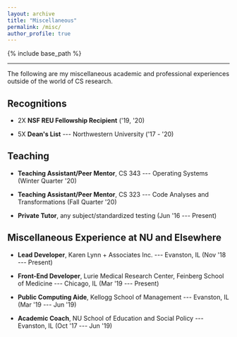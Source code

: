 ```yaml
---
layout: archive
title: "Miscellaneous"
permalink: /misc/
author_profile: true
---
```


{% include base_path %}

---

The following are my miscellaneous academic and professional experiences 
outside of the world of CS research.

## Recognitions

- 2X **NSF REU Fellowship Recipient** ('19, '20)

- 5X **Dean's List** --- Northwestern University ('17 - '20)

## Teaching 

- **Teaching Assistant/Peer Mentor**, CS 343 --- Operating Systems (Winter
Quarter '20)

- **Teaching Assistant/Peer Mentor**, CS 323 --- Code Analyses and Transformations
(Fall Quarter '20)

- **Private Tutor**, any subject/standardized testing (Jun '16 --- Present) 

## Miscellaneous Experience at NU and Elsewhere 

- **Lead Developer**, Karen Lynn + Associates Inc. --- Evanston, IL (Nov '18 --- Present) 

- **Front-End Developer**, Lurie Medical Research Center, Feinberg School of 
Medicine --- Chicago, IL (Mar '19 --- Present)

- **Public Computing Aide**, Kellogg School of Management --- Evanston, 
IL (Mar '19 --- Jun '19)

- **Academic Coach**, NU School of Education and Social Policy --- Evanston, 
IL (Oct '17 --- Jun '19)
 
